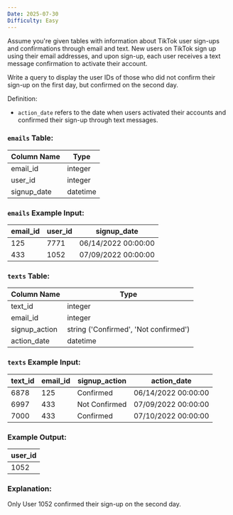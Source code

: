 ```yaml
---
Date: 2025-07-30
Difficulty: Easy
---
```

Assume you're given tables with information about TikTok user sign-ups and confirmations through email and text. New users on TikTok sign up using their email addresses, and upon sign-up, each user receives a text message confirmation to activate their account.

Write a query to display the user IDs of those who did not confirm their sign-up on the first day, but confirmed on the second day.

Definition:

- `action_date` refers to the date when users activated their accounts and confirmed their sign-up through text messages.

### `emails` Table:

|**Column Name**|**Type**|
|---|---|
|email_id|integer|
|user_id|integer|
|signup_date|datetime|

### `emails` Example Input:

|**email_id**|**user_id**|**signup_date**|
|---|---|---|
|125|7771|06/14/2022 00:00:00|
|433|1052|07/09/2022 00:00:00|

### `texts` Table:

|**Column Name**|**Type**|
|---|---|
|text_id|integer|
|email_id|integer|
|signup_action|string ('Confirmed', 'Not confirmed')|
|action_date|datetime|

### `texts` Example Input:

|**text_id**|**email_id**|**signup_action**|**action_date**|
|---|---|---|---|
|6878|125|Confirmed|06/14/2022 00:00:00|
|6997|433|Not Confirmed|07/09/2022 00:00:00|
|7000|433|Confirmed|07/10/2022 00:00:00|

### Example Output:

|**user_id**|
|---|
|1052|

### Explanation:

Only User 1052 confirmed their sign-up on the second day.